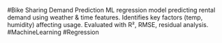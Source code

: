 #Bike Sharing Demand Prediction
ML regression model predicting rental demand using weather & time features. Identifies key factors (temp, humidity) affecting usage. Evaluated with R², RMSE, residual analysis. #MachineLearning #Regression

